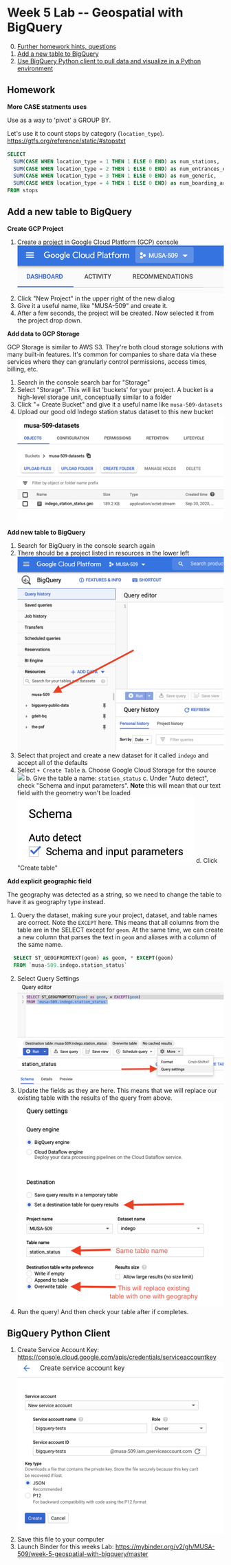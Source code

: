# Week 5 Lab -- Geospatial with BigQuery

0. [Further homework hints, questions](#Homework)
1. [Add a new table to BigQuery](#add-a-new-table-to-bigquery)
2. [Use BigQuery Python client to pull data and visualize in a Python environment](#bigquery-python-client)


## Homework

**More CASE statments uses**

Use as a way to 'pivot' a GROUP BY. 

Let's use it to count stops by category (`location_type`). <https://gtfs.org/reference/static/#stopstxt>

```SQL
SELECT
  SUM(CASE WHEN location_type = 1 THEN 1 ELSE 0 END) as num_stations,
  SUM(CASE WHEN location_type = 2 THEN 1 ELSE 0 END) as num_entrances_exits,
  SUM(CASE WHEN location_type = 3 THEN 1 ELSE 0 END) as num_generic,
  SUM(CASE WHEN location_type = 4 THEN 1 ELSE 0 END) as num_boarding_areas
FROM stops
```

## Add a new table to BigQuery

**Create GCP Project**

1. Create a [project](https://cloud.google.com/resource-manager/docs/creating-managing-projects) in Google Cloud Platform (GCP) console
  ![](images/gcp-project-dropdown.png)
2. Click "New Project" in the upper right of the new dialog
3. Give it a useful name, like "MUSA-509" and create it.
4. After a few seconds, the project will be created. Now selected it from the project drop down.

**Add data to GCP Storage**

GCP Storage is similar to AWS S3. They're both cloud storage solutions with many built-in features. It's common for companies to share data via these services where they can granularly control permissions, access times, billing, etc.

1. Search in the console search bar for "Storage"
2. Select "Storage". This will list 'buckets' for your project. A bucket is a high-level storage unit, conceptually similar to a folder
3. Click "+ Create Bucket" and give it a useful name like `musa-509-datasets`
4. Upload our good old Indego station status dataset to this new bucket
  ![](images/bucket-upload.png)

**Add new table to BigQuery**

1. Search for BigQuery in the console search again
2. There should be a project listed in resources in the lower left
  ![](images/bq-new-project.png)
3. Select that project and create a new dataset for it called `indego` and accept all of the defaults
4. Select `+ Create Table` 
  a. Choose Google Cloud Storage for the source
    ![](images/gs-source.png)
  b. Give the table a name: `station_status`
  c. Under "Auto detect", check "Schema and input parameters". **Note** this will mean that our text field with the geometry won't be loaded
    ![](images/schema-detection.png)
  d. Click "Create table"

**Add explicit geographic field**

The geography was detected as a string, so we need to change the table to have it as geography type instead.

1. Query the dataset, making sure your project, dataset, and table names are correct. Note the `EXCEPT` here. This means that all columns from the table are in the SELECT except for `geom`. At the same time, we can create a new column that parses the text in `geom` and aliases with a column of the same name.
  ```SQL
    SELECT ST_GEOGFROMTEXT(geom) as geom, * EXCEPT(geom)
    FROM `musa-509.indego.station_status`
  ```
2. Select Query Settings
  ![](images/query-settings.png)
3. Update the fields as they are here. This means that we will replace our existing table with the results of the query from above.
  ![](images/query-settings-overwrite.png)
4. Run the query! And then check your table after if completes.


## BigQuery Python Client

1. Create Service Account Key: <https://console.cloud.google.com/apis/credentials/serviceaccountkey>
  ![](images/service-account.png)
2. Save this file to your computer
3. Launch Binder for this weeks Lab: <https://mybinder.org/v2/gh/MUSA-509/week-5-geospatial-with-bigquery/master>
